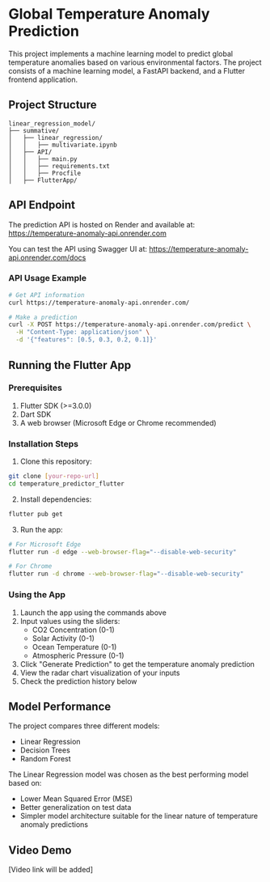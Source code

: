 # Global Temperature Anomaly Prediction

This project implements a machine learning model to predict global temperature anomalies based on various environmental factors. The project consists of a machine learning model, a FastAPI backend, and a Flutter frontend application.

## Project Structure
```
linear_regression_model/
├── summative/
│   ├── linear_regression/
│   │   ├── multivariate.ipynb
│   ├── API/
│   │   ├── main.py
│   │   ├── requirements.txt
│   │   ├── Procfile
│   ├── FlutterApp/
```

## API Endpoint
The prediction API is hosted on Render and available at:
https://temperature-anomaly-api.onrender.com

You can test the API using Swagger UI at:
https://temperature-anomaly-api.onrender.com/docs

### API Usage Example
```bash
# Get API information
curl https://temperature-anomaly-api.onrender.com/

# Make a prediction
curl -X POST https://temperature-anomaly-api.onrender.com/predict \
  -H "Content-Type: application/json" \
  -d '{"features": [0.5, 0.3, 0.2, 0.1]}'
```

## Running the Flutter App

### Prerequisites
1. Flutter SDK (>=3.0.0)
2. Dart SDK
3. A web browser (Microsoft Edge or Chrome recommended)

### Installation Steps
1. Clone this repository:
```bash
git clone [your-repo-url]
cd temperature_predictor_flutter
```

2. Install dependencies:
```bash
flutter pub get
```

3. Run the app:
```bash
# For Microsoft Edge
flutter run -d edge --web-browser-flag="--disable-web-security"

# For Chrome
flutter run -d chrome --web-browser-flag="--disable-web-security"
```

### Using the App
1. Launch the app using the commands above
2. Input values using the sliders:
   - CO2 Concentration (0-1)
   - Solar Activity (0-1)
   - Ocean Temperature (0-1)
   - Atmospheric Pressure (0-1)
3. Click "Generate Prediction" to get the temperature anomaly prediction
4. View the radar chart visualization of your inputs
5. Check the prediction history below

## Model Performance
The project compares three different models:
- Linear Regression
- Decision Trees
- Random Forest

The Linear Regression model was chosen as the best performing model based on:
- Lower Mean Squared Error (MSE)
- Better generalization on test data
- Simpler model architecture suitable for the linear nature of temperature anomaly predictions

## Video Demo
[Video link will be added] 